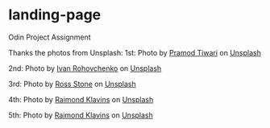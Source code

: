 # landing-page
Odin Project Assignment

Thanks the photos from Unsplash:
1st: Photo by <a href="https://unsplash.com/@pramodtiwari?utm_source=unsplash&utm_medium=referral&utm_content=creditCopyText">Pramod Tiwari</a> on <a href="https://unsplash.com/photos/XD4MRtKWc0g?utm_source=unsplash&utm_medium=referral&utm_content=creditCopyText">Unsplash</a>

2nd: Photo by <a href="https://unsplash.com/@ivrn?utm_source=unsplash&utm_medium=referral&utm_content=creditCopyText">Ivan Rohovchenko</a> on <a href="https://unsplash.com/photos/pkLBb75JnHc?utm_source=unsplash&utm_medium=referral&utm_content=creditCopyText">Unsplash</a>
  
3rd: Photo by <a href="https://unsplash.com/@rs2photography?utm_source=unsplash&utm_medium=referral&utm_content=creditCopyText">Ross Stone</a> on <a href="https://unsplash.com/photos/O7aYHd_UZ0E?utm_source=unsplash&utm_medium=referral&utm_content=creditCopyText">Unsplash</a>
  
4th: Photo by <a href="https://unsplash.com/@raimondklavins?utm_source=unsplash&utm_medium=referral&utm_content=creditCopyText">Raimond Klavins</a> on <a href="https://unsplash.com/photos/L6jxljMeUoo?utm_source=unsplash&utm_medium=referral&utm_content=creditCopyText">Unsplash</a>
  
5th: Photo by <a href="https://unsplash.com/@raimondklavins?utm_source=unsplash&utm_medium=referral&utm_content=creditCopyText">Raimond Klavins</a> on <a href="https://unsplash.com/photos/mG-y2FE49Tg?utm_source=unsplash&utm_medium=referral&utm_content=creditCopyText">Unsplash</a>
  